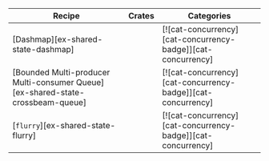 | Recipe | Crates | Categories |
|---|---|---|
| [Dashmap][ex-shared-state-dashmap] |  | [![cat-concurrency][cat-concurrency-badge]][cat-concurrency] |
| [Bounded Multi-producer Multi-consumer Queue][ex-shared-state-crossbeam-queue] |  | [![cat-concurrency][cat-concurrency-badge]][cat-concurrency] |
| [`flurry`][ex-shared-state-flurry] |  | [![cat-concurrency][cat-concurrency-badge]][cat-concurrency] |
